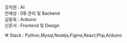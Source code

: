 강지원 : AI <br>
안예성 : DB 관리 및 Backend <br>
김동욱 : Arduino <br>
신준서 : Frontend 및 Design <br>

⚒️ Stack : Python,Mysql,Nodejs,Figma,React,Php,Arduino
